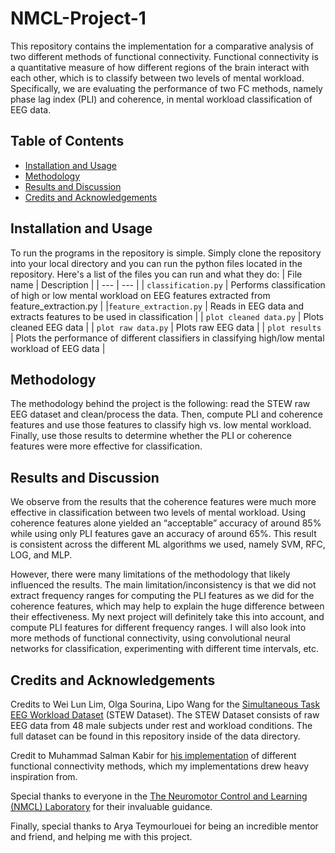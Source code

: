 # NMCL-Project-1

This repository contains the implementation for a comparative analysis of two different methods of functional connectivity. Functional connectivity is a
quantitative measure of how different regions of the brain interact with each other, which is to classify between two levels of mental workload. Specifically, we are evaluating the performance of two FC methods, namely phase lag index (PLI) and coherence, in mental workload classification of EEG data. 

## Table of Contents
- [Installation and Usage](#Installation-and-Usage)
- [Methodology](#Methodology)
- [Results and Discussion](#Results-and-Discussion)
- [Credits and Acknowledgements](#Credits-and-Acknowledgements)

## Installation and Usage
To run the programs in the repository is simple. Simply clone the repository into your local directory and you can run the python files located in the repository. Here's a list of the files you can run and what they do:
| File name | Description |
| --- | --- |
| `classification.py` | Performs classification of high or low mental workload on EEG features extracted from feature_extraction.py |
|`feature_extraction.py` | Reads in EEG data and extracts features to be used in classification |
| `plot cleaned data.py` | Plots cleaned EEG data |
| `plot raw data.py` | Plots raw EEG data |
| `plot results` | Plots the performance of different classifiers in classifying high/low mental workload of EEG data |

## Methodology
The methodology behind the project is the following: read the STEW raw EEG dataset and clean/process the data. Then, compute PLI and coherence features and use those features to classify high vs. low mental workload. Finally, use those results to determine whether the PLI or coherence features were more effective for classification.

## Results and Discussion
We observe from the results that the coherence features were much more effective in classification between two levels of mental workload. Using coherence features alone yielded an “acceptable” accuracy of around 85% while using only PLI features gave an accuracy of around 65%. This result is consistent across the different ML algorithms we used, namely SVM, RFC, LOG, and MLP. 

However, there were many limitations of the methodology that likely influenced the results. The main limitation/inconsistency is that we did not extract frequency ranges for computing the PLI features as we did for the coherence features, which may help to explain the huge difference between their effectiveness. My next project will definitely take this into account, and compute PLI features for different frequency ranges. I will also look into more methods of functional connectivity, using convolutional neural networks for classification, experimenting with different time intervals, etc.

## Credits and Acknowledgements
Credits to Wei Lun Lim, Olga Sourina, Lipo Wang for the [Simultaneous Task EEG Workload Dataset](https://dx.doi.org/10.21227/44r8-ya50) (STEW Dataset). The STEW Dataset consists of raw EEG data from 48 male subjects under rest and workload conditions. The full dataset can be found in this repository inside of the data directory.

Credit to Muhammad Salman Kabir for [his implementation](https://github.com/5a7man/eeg_fConn) of different functional connectivity methods, which my implementations drew heavy inspiration from.

Special thanks to everyone in the [The Neuromotor Control and Learning (NMCL) Laboratory](https://sph.umd.edu/research-impact/laboratories-projects-and-programs/neuromotor-control-and-learning-laboratory) for their invaluable guidance. 

Finally, special thanks to Arya Teymourlouei for being an incredible mentor and friend, and helping me with this project.
